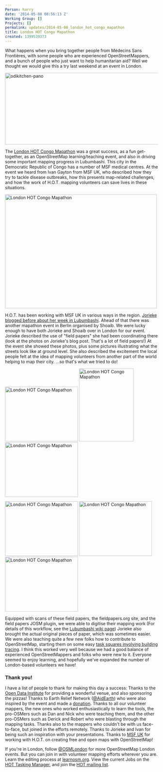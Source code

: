 ```yaml
---
Person: harry
date: '2014-05-08 08:56:13 Z'
Working Group: []
Projects: []
permalink: updates/2014-05-08_london_hot_congo_mapathon
title: London HOT Congo Mapathon
created: 1399539373
---
```

What happens when you bring together people from Médecins Sans Frontières‎, with some people who are experienced OpenStreetMappers, and a bunch of people who just want to help humanitarian aid? Well we thought we would give this a try last weekend at an event in London.

<a href="https://www.flickr.com/photos/harrywood/13935193939" title="odikitchen-pano by Harry Wood, on Flickr"><img src="https://farm8.staticflickr.com/7386/13935193939_ee100e719b_z.jpg" width="640" height="236" alt="odikitchen-pano"></a>

The <a href="http://wiki.openstreetmap.org/wiki/2014_London_HOT_Congo_Mapathon">London HOT Congo Mapathon</a> was a great success, as a fun get-together, as an OpenStreetMap learning/teaching event, and also in driving some important mapping progress in Lubumbashi. This city in the Democratic Republic of Congo has a number of MSF medical centres. At the event we heard from Ivan Gayton from MSF UK, who described how they try to tackle disease outbreaks, how this presents map-related challenges, and how the work of H.O.T. mapping volunteers can save lives in these situations.

<a href="https://www.flickr.com/photos/harrywood/14092969202" title="London HOT Congo Mapathon by Harry Wood, on Flickr"><img src="https://farm8.staticflickr.com/7180/14092969202_ee4017b609.jpg" width="500" height="375" alt="London HOT Congo Mapathon"></a>

H.O.T. has been working with MSF UK in various ways in the region. <a href="http://hot.openstreetmap.org/updates/2014-04-01_a_week_in_lubumbashi_drc">Jorieke blogged before about her week in Lubumbashi</a>. Ahead of that there was another mapathon event in Berlin organised by Shoaib. We were lucky enough to have both Jorieke and Shoaib over in London for our event. Jorieke described the use of "field papers" she had been coordinating there (look at the photos on Jorieke's blog post. That's a lot of field papers!)   At the event she showed these photos, plus some pictures illustrating what the streets look like at ground level. She also described the excitement the local people felt at the idea of mapping volunteers from another part of the world helping to map their city. ...so that's what we tried to do!
<p align="centre">
<a href="https://www.flickr.com/photos/harrywood/14092970632" title="London HOT Congo Mapathon by Harry Wood, on Flickr"><img src="https://farm3.staticflickr.com/2936/14092970632_6ecf567e7f_m.jpg" width="240" height="180" alt="London HOT Congo Mapathon"></a> <a href="https://www.flickr.com/photos/harrywood/13909477170" title="London HOT Congo Mapathon by Harry Wood, on Flickr"><img src="https://farm8.staticflickr.com/7382/13909477170_924d335141_m.jpg" width="180" height="240" alt="London HOT Congo Mapathon"></a> <a href="https://www.flickr.com/photos/harrywood/13909482908" title="London HOT Congo Mapathon by Harry Wood, on Flickr"><img src="https://farm3.staticflickr.com/2907/13909482908_677e9d0e7e_m.jpg" width="240" height="180" alt="London HOT Congo Mapathon"></a>

<a href="https://www.flickr.com/photos/harrywood/13909439539" title="London HOT Congo Mapathon by Harry Wood, on Flickr"><img src="https://farm8.staticflickr.com/7367/13909439539_730435780e_m.jpg" width="240" height="180" alt="London HOT Congo Mapathon"></a> <a href="https://www.flickr.com/photos/harrywood/14096526154" title="London HOT Congo Mapathon by Harry Wood, on Flickr"><img src="https://farm6.staticflickr.com/5080/14096526154_d52c54899b_m.jpg" width="240" height="180" alt="London HOT Congo Mapathon"></a> <a href="https://www.flickr.com/photos/harrywood/14122185794" title="London HOT Congo Mapathon by Harry Wood, on Flickr"><img src="https://farm8.staticflickr.com/7448/14122185794_a66a0e1278_m.jpg" width="240" height="180" alt="London HOT Congo Mapathon"></a>
</p>
Equipped with scans of these field papers, the fieldpapers.org site, and the field papers JOSM plugin, we were able to digitise their mapping work (For details of this workflow, see the <a href="http://wiki.openstreetmap.org/wiki/Lubumbashi#Workflow">Lubumbashi wiki page</a>) Jorieke also brought the actual original pieces of paper, which was sometimes easier. We were also teaching quite a few new folks how to contribute to OpenStreetMap, starting them on some easy <a href="http://tasks.hotosm.org/job/459">task squares involving building tracing</a>. I think this worked very well because we had a good balance of experienced OpenStreetMappers and folks who were new to it. Everyone seemed to enjoy learning, and hopefully we've expanded the number of London-based volunteers we have!

<h3>Thank you!</h3>
I have a list of people to thank for making this day a success: Thanks to the <a href="http://theodi.org">Open Data Institute</a> for providing a wonderful venue, and also sponsoring the pizzas! Thanks to Earth Relief Network (<a href="https://twitter.com/AidEarth">@AidEarth</a>) who were also inspired by the event and made a <a href="http://hot.openstreetmap.org/donate">donation</a>.  Thanks to all our volunteer mappers, the new ones who worked enthusiastically to learn the tools, the pro-OSMers such as Dan and Nick who were teaching them, and the other pro-OSMers such as Derick and Robert who were blasting through the mapping tasks. Thanks also to the mappers who couldn't be with us face-to-face, but joined in the efforts remotely. Thanks to Jorieke and Ivan for being such an inspiration with your presentations. Thanks to <a href="http://www.msf.org.uk">MSF UK</a> for working with H.O.T. on creating free and open maps with OpenStreetMap!

If you're in London, follow <a href="https://twitter.com/OSMLondon">@OSMLondon</a> for more OpenStreetMap London events. But you can join in with volunteer mapping efforts wherever you are. Learn the editing process at <a href="http://learnosm.org/">learnosm.org</a>. View the current Jobs on the <a href="http://tasks.hotosm.org">HOT Tasking Manager</a>, and join the <a href="https://lists.openstreetmap.org/listinfo/hot">HOT mailing list</a>.
